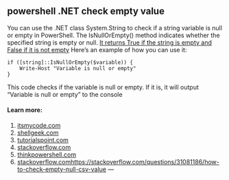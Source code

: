 ## powershell .NET check empty value
You can use the .NET class System.String to check if a string variable is null or empty in PowerShell. The IsNullOrEmpty() method indicates whether the specified string is empty or null. [It returns True if the string is empty and False if it is not empty](https://itsmycode.com/check-if-a-string-is-null-or-empty-in-powershell/)
Here’s an example of how you can use it:
```
if ([string]::IsNullOrEmpty($variable)) {
    Write-Host "Variable is null or empty"
}

```
This code checks if the variable is null or empty. If it is, it will output “Variable is null or empty” to the console

#### Learn more:
1. [itsmycode.com](https://itsmycode.com/check-if-a-string-is-null-or-empty-in-powershell/)
2. [shellgeek.com](https://shellgeek.com/powershell-isnullorempty-check-if-variable-is-null/)
3. [tutorialspoint.com](https://www.tutorialspoint.com/how-to-check-if-the-file-is-empty-using-powershell)
4. [stackoverflow.com](https://stackoverflow.com/questions/13738634/how-can-i-check-if-a-string-is-null-or-empty-in-powershell)
5. [thinkpowershell.com](https://thinkpowershell.com/test-powershell-variable-for-null-empty-string-and-white-space/)
6. [stackoverflow.com](https://stackoverflow.com/questions/31081186/how-to-check-empty-null-csv-value)https://stackoverflow.com/questions/31081186/how-to-check-empty-null-csv-value
— 
